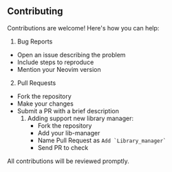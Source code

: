 ## Contributing

Contributions are welcome! Here's how you can help:

1. Bug Reports
- Open an issue describing the problem
- Include steps to reproduce
- Mention your Neovim version

2. Pull Requests
- Fork the repository
- Make your changes
- Submit a PR with a brief description
    1. Adding support new library manager:
        - Fork the repository 
        - Add your lib-manager
        - Name Pull Request as ``` Add `Library_manager` ```
        - Send PR to check


All contributions will be reviewed promptly.
